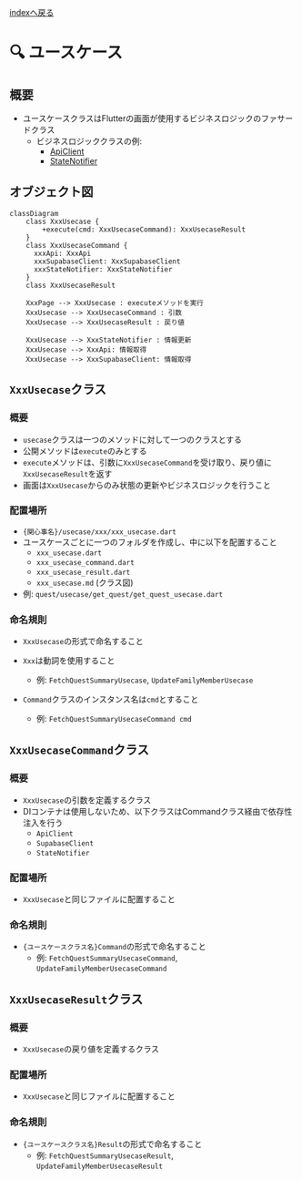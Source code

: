 [indexへ戻る](../index.md)
# 🔍 ユースケース

## 概要
- ユースケースクラスはFlutterの画面が使用するビジネスロジックのファサードクラス
  - ビジネスロジッククラスの例:
    - [ApiClient](APIクライアント-apiclient.md)
    - [StateNotifier](状態管理-state.md)

## オブジェクト図
```mermaid
classDiagram
    class XxxUsecase {
        +execute(cmd: XxxUsecaseCommand): XxxUsecaseResult
    }
    class XxxUsecaseCommand {
      xxxApi: XxxApi
      xxxSupabaseClient: XxxSupabaseClient
      xxxStateNotifier: XxxStateNotifier
    }
    class XxxUsecaseResult

    XxxPage --> XxxUsecase : executeメソッドを実行
    XxxUsecase --> XxxUsecaseCommand : 引数
    XxxUsecase --> XxxUsecaseResult : 戻り値

    XxxUsecase --> XxxStateNotifier : 情報更新
    XxxUsecase --> XxxApi: 情報取得
    XxxUsecase --> XxxSupabaseClient: 情報取得
```

## `XxxUsecase`クラス
### 概要
- `usecase`クラスは一つのメソッドに対して一つのクラスとする
- 公開メソッドは`execute`のみとする
- `execute`メソッドは、引数に`XxxUsecaseCommand`を受け取り、戻り値に`XxxUsecaseResult`を返す
- 画面は`XxxUsecase`からのみ状態の更新やビジネスロジックを行うこと

### 配置場所
- `{関心事名}/usecase/xxx/xxx_usecase.dart`
- ユースケースごとに一つのフォルダを作成し、中に以下を配置すること
  - `xxx_usecase.dart`
  - `xxx_usecase_command.dart`
  - `xxx_usecase_result.dart`
  - `xxx_usecase.md` (クラス図)
- 例: `quest/usecase/get_quest/get_quest_usecase.dart`

### 命名規則
- `XxxUsecase`の形式で命名すること
- `Xxx`は動詞を使用すること
  - 例: `FetchQuestSummaryUsecase`, `UpdateFamilyMemberUsecase`

- `Command`クラスのインスタンス名は`cmd`とすること
  - 例: `FetchQuestSummaryUsecaseCommand cmd`

## `XxxUsecaseCommand`クラス
### 概要
- `XxxUsecase`の引数を定義するクラス
- DIコンテナは使用しないため、以下クラスはCommandクラス経由で依存性注入を行う
  - `ApiClient`
  - `SupabaseClient`
  - `StateNotifier`

### 配置場所
- `XxxUsecase`と同じファイルに配置すること

### 命名規則
- `{ユースケースクラス名}Command`の形式で命名すること
  - 例: `FetchQuestSummaryUsecaseCommand`, `UpdateFamilyMemberUsecaseCommand`

## `XxxUsecaseResult`クラス
### 概要
- `XxxUsecase`の戻り値を定義するクラス

### 配置場所
- `XxxUsecase`と同じファイルに配置すること

### 命名規則
- `{ユースケースクラス名}Result`の形式で命名すること
  - 例: `FetchQuestSummaryUsecaseResult`, `UpdateFamilyMemberUsecaseResult` 
